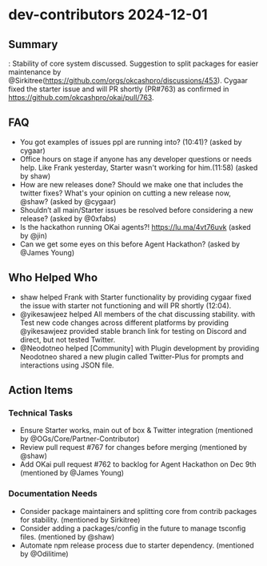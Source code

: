 # dev-contributors 2024-12-01

## Summary
: Stability of core system discussed. Suggestion to split packages for easier maintenance by @Sirkitree(https://github.com/orgs/okcashpro/discussions/453). Cygaar fixed the starter issue and will PR shortly (PR#763) as confirmed in https://github.com/okcashpro/okai/pull/763.

## FAQ
- You got examples of issues ppl are running into? (10:41)? (asked by cygaar)
- Office hours on stage if anyone has any developer questions or needs help. Like Frank yesterday, Starter wasn't working for him.(11:58) (asked by shaw)
- How are new releases done? Should we make one that includes the twitter fixes? What's your opinion on cutting a new release now, @shaw? (asked by @cygaar)
- Shouldn’t all main/Starter issues be resolved before considering a new release? (asked by @0xfabs)
- Is the hackathon running OKai agents?! https://lu.ma/4vt76uvk (asked by @jin)
- Can we get some eyes on this before Agent Hackathon? (asked by @James Young)

## Who Helped Who
- shaw helped Frank with Starter functionality by providing cygaar fixed the issue with starter not functioning and will PR shortly (12:04).
- @yikesawjeez helped All members of the chat discussing stability. with Test new code changes across different platforms by providing @yikesawjeez provided stable branch link for testing on Discord and direct, but not tested Twitter.
- @Neodotneo helped [Community] with Plugin development by providing Neodotneo shared a new plugin called Twitter-Plus for prompts and interactions using JSON file.

## Action Items

### Technical Tasks
- Ensure Starter works, main out of box & Twitter integration (mentioned by @OGs/Core/Partner-Contributor)
- Review pull request #767 for changes before merging (mentioned by @shaw)
- Add OKai pull request #762 to backlog for Agent Hackathon on Dec 9th (mentioned by @James Young)

### Documentation Needs
- Consider package maintainers and splitting core from contrib packages for stability. (mentioned by Sirkitree)
- Consider adding a packages/config in the future to manage tsconfig files. (mentioned by @shaw)
- Automate npm release process due to starter dependency. (mentioned by @Odilitime)